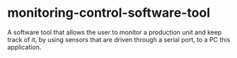 # monitoring-control-software-tool
A software tool that allows the user to monitor a production unit and keep track of it, by using sensors that are driven through a serial port, to a PC this application.
